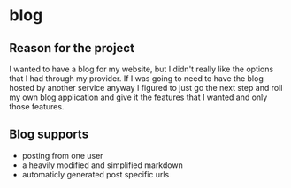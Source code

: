 # blog
## Reason for the project
I wanted to have a blog for my website, but I didn't really like the options that I had through my provider. If I was going to need to have the blog hosted by another service anyway I figured to just go the next step and roll my own blog application and give it the features that I wanted and only those features.

## Blog supports

* posting from one user
* a heavily modified and simplified markdown
* automaticly generated post specific urls
